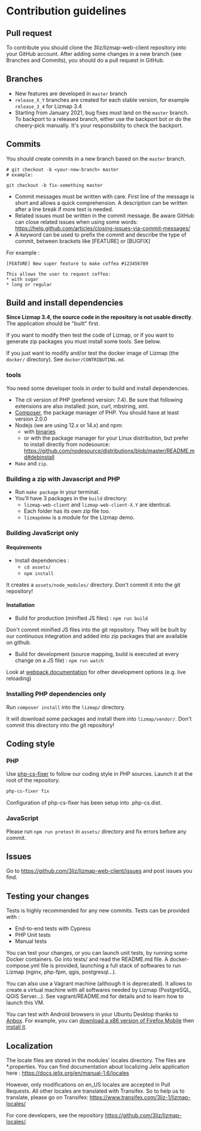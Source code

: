 # Contribution guidelines

## Pull request

To contribute you should clone the 3liz/lizmap-web-client repository into your
GitHub account. After adding some changes in a new branch (see Branches and Commits),
you should do a pull request in GitHub.

## Branches

* New features are developed in `master` branch
* `release_X_Y` branches are created for each stable version, for example `release_3_4` for Lizmap 3.4
* Starting from January 2021, bug fixes must land on the `master` branch. To backport to a released branch,
  either use the backport bot or do the cheery-pick manually. It's your responsibility to check the backport.

## Commits

You should create commits in a new branch based on the `master` branch.

```
# git checkout -b <your-new-branch> master
# example:

git checkout -b fix-something master
```

* Commit messages must be written with care. First line of the message is short and allows a quick comprehension.
  A description can be written after a line break if more text is needed.
* Related issues must be written in the commit message. Be aware GitHub can close related issues when using 
  some words: https://help.github.com/articles/closing-issues-via-commit-messages/
* A keyword can be used to prefix the commit and describe the type of commit, between brackets like [FEATURE] 
  or [BUGFIX]

For example :

```
[FEATURE] New super feature to make coffea #123456789

This allows the user to request coffea:
* with sugar
* long or regular
```

## Build and install dependencies

**Since Lizmap 3.4, the source code in the repository is not usable directly**.
The application should be "built" first.

If you want to modify then test the code of Lizmap, or if you want to generate
zip packages you must install some tools. See below.

If you just want to modify and/or test the docker image of Lizmap (the
`docker/` directory). See `docker/CONTRIBUTING.md`.

### tools

You need some developer tools in order to build and install dependencies.

* The cli version of PHP (prefered version: 7.4). Be sure that following extensions are also installed:
  json, curl, mbstring, xml.
* [Composer](http://getcomposer.org), the package manager of PHP. You should have at least version 2.0.0 
* Nodejs (we are using 12.x or 14.x) and npm:
  * with [binaries](https://nodejs.org/en/download/)
  * or with the package manager for your Linux distribution, but prefer to install
    directly from nodesource: https://github.com/nodesource/distributions/blob/master/README.md#debinstall
* `Make` and `zip`.


### Building a zip with Javascript and PHP

- Run `make package` in your terminal.
- You'll have 3 packages in the `build` directory:
  - `lizmap-web-client` and `lizmap-web-client-X.Y` are identical.
  - Each folder has its own zip file too.
  - `lizmapdemo` is a module for the Lizmap demo.

### Building JavaScript only

#### Requirements

* Install dependencies :
    * `cd assets/`
    * `npm install`

It creates a `assets/node_modules/` directory. Don't commit it into the git repository!


#### Installation

* Build for production (minified JS files) :
`npm run build`

Don't commit minified JS files into the git repository. They will be built by our
continuous integration and added into zip packages that are available on github.

* Build for development (source mapping, build is executed at every change on a JS file) :
`npm run watch`

Look at [webpack documentation](https://webpack.js.org/guides/development/) for other development options (e.g. live reloading)

### Installing PHP dependencies only

Run `composer install` into the `lizmap/` directory.

It will download some packages and install them into `lizmap/vendor/`. 
Don't commit this directory into the git repository!

## Coding style

### PHP

Use [php-cs-fixer](https://cs.symfony.com/) to follow our coding style in PHP sources.
Launch it at the root of the repository.

```bash
php-cs-fixer fix
```

Configuration of php-cs-fixer has been setup into .php-cs.dist.

### JavaScript

Please run `npm run pretest` in `assets/` directory and fix errors before any commit.

## Issues

Go to https://github.com/3liz/lizmap-web-client/issues and post issues you find.

## Testing your changes

Tests is highly recommended for any new commits. Tests can be provided with :
* End-to-end tests with Cypress
* PHP Unit tests
* Manual tests

You can test your changes, or you can launch unit tests, by running some 
Docker containers. Go into tests/ and read the README.md file. 
A docker-compose.yml file is provided, launching a full stack of softwares to 
run Lizmap (nginx, php-fpm, qgis, postgresql...). 

You can also use a Vagrant machine (although it is deprecated). It allows to 
create a virtual machine with all softwares needed by Lizmap (PostgreSQL, QGIS Server...).
See vagrant/README.md for details and to learn how to launch this VM.

You can test with Android browsers in your Ubuntu Desktop thanks to [Anbox](https://docs.anbox.io/userguide/install.html#install-anbox).
For example, you can [download a x86 version of Firefox Mobile](https://ftp.mozilla.org/pub/mobile/) then [install it](https://docs.anbox.io/userguide/install_apps.html#install-applications).

## Localization

The locale files are stored in the modules' locales directory.
The files are *.properties. You can find documentation about localizing Jelix
application here : https://docs.jelix.org/en/manual-1.6/locales

However, only modifications on en_US locales are accepted in Pull Requests.
All other locales are translated with Transifex. So to help us to translate, 
please go on Transifex:  https://www.transifex.com/3liz-1/lizmap-locales/

For core developers, see the repository https://github.com/3liz/lizmap-locales/.
